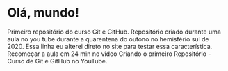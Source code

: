 # Olá, mundo!
 Primeiro repositório do curso Git e GitHub.
 Repositório criado durante uma aula no you tube durante a quarentena do outono no hemisfério sul de 2020.
 Essa linha eu alterei direto no site para testar essa característica.
 Recomeçar a aula em 24 min no video Criando o primeiro Repositório - Curso de Git e GitHub no YouTube.